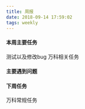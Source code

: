 ```yaml
---
title: 周报
date: 2018-09-14 17:59:02
tags: weekly
---
```


#### 本周主要任务

测试以及修改bug
万科相关任务

#### 主要遇到问题



#### 下周任务

万科常规任务
